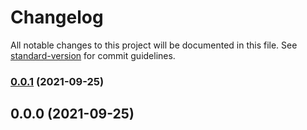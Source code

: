 # Changelog

All notable changes to this project will be documented in this file. See [standard-version](https://github.com/conventional-changelog/standard-version) for commit guidelines.

### [0.0.1](https://github.com/chantouchsek/nuxt-stripe-module/compare/v0.0.0...v0.0.1) (2021-09-25)

## 0.0.0 (2021-09-25)
